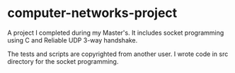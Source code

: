 # computer-networks-project
A project I completed during my Master's. It includes socket programming using C and Reliable UDP 3-way handshake.

The tests and scripts are copyrighted from another user. I wrote code in src directory for the socket programming.
